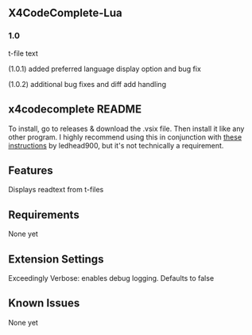 ## X4CodeComplete-Lua

### 1.0

t-file text

(1.0.1) added preferred language display option and bug fix

(1.0.2) additional bug fixes and diff add handling

## x4codecomplete README

To install, go to releases & download the .vsix file. Then install it like any other program.
I highly recommend using this in conjunction with [these instructions](https://forum.egosoft.com/viewtopic.php?f=181&t=416621) by ledhead900, but it's not technically a requirement.

## Features

Displays readtext from t-files

## Requirements

None yet

## Extension Settings

Exceedingly Verbose: enables debug logging. Defaults to false

## Known Issues

None yet
